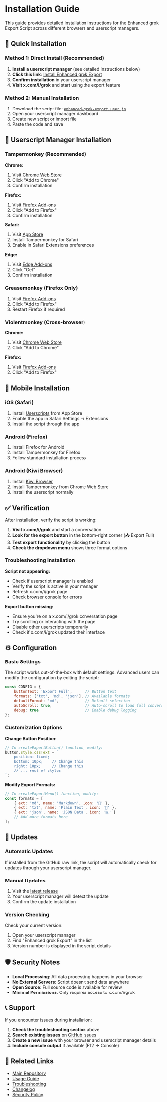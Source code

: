 # Installation Guide

This guide provides detailed installation instructions for the Enhanced grok Export Script across different browsers and userscript managers.

## 🚀 Quick Installation

### Method 1: Direct Install (Recommended)
1. **Install a userscript manager** (see detailed instructions below)
2. **Click this link**: [Install Enhanced grok Export](https://github.com/iikoshteruu/enhanced-grok-export/raw/main/enhanced-grok-export.user.js)
3. **Confirm installation** in your userscript manager
4. **Visit x.com/i/grok** and start using the export feature

### Method 2: Manual Installation
1. Download the script file: [`enhanced-grok-export.user.js`](https://github.com/iikoshteruu/enhanced-grok-export/raw/main/enhanced-grok-export.user.js)
2. Open your userscript manager dashboard
3. Create new script or import file
4. Paste the code and save

## 🔧 Userscript Manager Installation

### Tampermonkey (Recommended)

**Chrome:**
1. Visit [Chrome Web Store](https://chrome.google.com/webstore/detail/tampermonkey/dhdgffkkebhmkfjojejmpbldmpobfkfo)
2. Click "Add to Chrome"
3. Confirm installation

**Firefox:**
1. Visit [Firefox Add-ons](https://addons.mozilla.org/en-US/firefox/addon/tampermonkey/)
2. Click "Add to Firefox"
3. Confirm installation

**Safari:**
1. Visit [App Store](https://apps.apple.com/us/app/tampermonkey/id1482490089)
2. Install Tampermonkey for Safari
3. Enable in Safari Extensions preferences

**Edge:**
1. Visit [Edge Add-ons](https://microsoftedge.microsoft.com/addons/detail/tampermonkey/iikmkjmpaadaobahmlepeloendndfphd)
2. Click "Get"
3. Confirm installation

### Greasemonkey (Firefox Only)

1. Visit [Firefox Add-ons](https://addons.mozilla.org/en-US/firefox/addon/greasemonkey/)
2. Click "Add to Firefox"
3. Restart Firefox if required

### Violentmonkey (Cross-browser)

**Chrome:**
1. Visit [Chrome Web Store](https://chrome.google.com/webstore/detail/violentmonkey/jinjaccalgkegednnccohejagnlnfdag)
2. Click "Add to Chrome"

**Firefox:**
1. Visit [Firefox Add-ons](https://addons.mozilla.org/en-US/firefox/addon/violentmonkey/)
2. Click "Add to Firefox"

## 📱 Mobile Installation

### iOS (Safari)
1. Install [Userscripts](https://apps.apple.com/us/app/userscripts/id1463298887) from App Store
2. Enable the app in Safari Settings → Extensions
3. Install the script through the app

### Android (Firefox)
1. Install Firefox for Android
2. Install Tampermonkey for Firefox
3. Follow standard installation process

### Android (Kiwi Browser)
1. Install [Kiwi Browser](https://play.google.com/store/apps/details?id=com.kiwibrowser.browser)
2. Install Tampermonkey from Chrome Web Store
3. Install the userscript normally

## ✅ Verification

After installation, verify the script is working:

1. **Visit x.com/i/grok** and start a conversation
2. **Look for the export button** in the bottom-right corner (📥 Export Full)
3. **Test export functionality** by clicking the button
4. **Check the dropdown menu** shows three format options

### Troubleshooting Installation

**Script not appearing:**
- Check if userscript manager is enabled
- Verify the script is active in your manager
- Refresh x.com/i/grok page
- Check browser console for errors

**Export button missing:**
- Ensure you're on a x.com/i/grok conversation page
- Try scrolling or interacting with the page
- Disable other userscripts temporarily
- Check if x.com/i/grok updated their interface

## ⚙️ Configuration

### Basic Settings
The script works out-of-the-box with default settings. Advanced users can modify the configuration by editing the script:

```javascript
const CONFIG = {
    buttonText: 'Export Full',      // Button text
    formats: ['txt', 'md', 'json'], // Available formats
    defaultFormat: 'md',            // Default selection
    autoScroll: true,               // Auto-scroll to load full conversation
    debug: true                     // Enable debug logging
};
```

### Customization Options

**Change Button Position:**
```javascript
// In createExportButton() function, modify:
button.style.cssText = `
    position: fixed;
    bottom: 10px;    // Change this
    right: 10px;     // Change this
    // ... rest of styles
`;
```

**Modify Export Formats:**
```javascript
// In createExportMenu() function, modify:
const formats = [
    { ext: 'md', name: 'Markdown', icon: '📝' },
    { ext: 'txt', name: 'Plain Text', icon: '📄' },
    { ext: 'json', name: 'JSON Data', icon: '📊' }
    // Add more formats here
];
```

## 🔄 Updates

### Automatic Updates
If installed from the GitHub raw link, the script will automatically check for updates through your userscript manager.

### Manual Updates
1. Visit the [latest release](https://github.com/iikoshteruu/enhanced-grok-export/raw/main/enhanced-grok-export.user.js)
2. Your userscript manager will detect the update
3. Confirm the update installation

### Version Checking
Check your current version:
1. Open your userscript manager
2. Find "Enhanced grok Export" in the list
3. Version number is displayed in the script details

## 🛡️ Security Notes

- **Local Processing**: All data processing happens in your browser
- **No External Servers**: Script doesn't send data anywhere
- **Open Source**: Full source code is available for review
- **Minimal Permissions**: Only requires access to x.com/i/grok

## 📞 Support

If you encounter issues during installation:

1. **Check the troubleshooting section** above
2. **Search existing issues** on [GitHub Issues](https://github.com/iikoshteruu/enhanced-grok-export/issues)
3. **Create a new issue** with your browser and userscript manager details
4. **Include console output** if available (F12 → Console)

## 🔗 Related Links

- [Main Repository](https://github.com/iikoshteruu/enhanced-grok-export)
- [Usage Guide](usage.md)
- [Troubleshooting](troubleshooting.md)
- [Changelog](../CHANGELOG.md)
- [Security Policy](../SECURITY.md)
